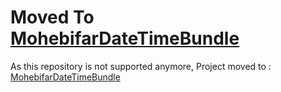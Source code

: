 Moved To [MohebifarDateTimeBundle](https://github.com/mohebifar/DateTimeBundle)
=====
As this repository is not supported anymore, Project moved to : [MohebifarDateTimeBundle](https://github.com/mohebifar/DateTimeBundle)

